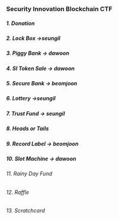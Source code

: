 ### Security Innovation Blockchain CTF

##### 1. Donation 

##### 2. Lock Box ->seungil

##### 3. Piggy Bank -> dawoon

##### 4. SI Token Sale -> dawoon

##### 5. Secure Bank -> beomjoon

##### 6. Lottery ->seungil

##### 7. Trust Fund -> seungil

##### 8. Heads or Tails

##### 9. Record Label -> beomjoon

##### 10. Slot Machine -> dawoon

###### 11. Rainy Day Fund

###### 12. Raffle

###### 13. Scratchcard
